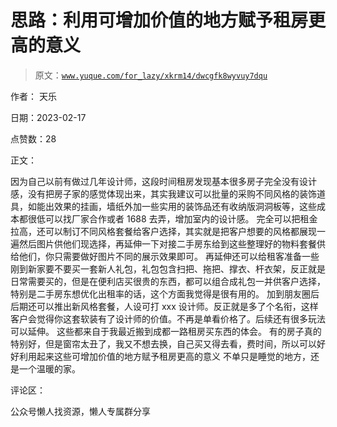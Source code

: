 # 思路：利用可增加价值的地方赋予租房更高的意义

> 原文：[`www.yuque.com/for_lazy/xkrm14/dwcgfk8wyvuy7dqu`](https://www.yuque.com/for_lazy/xkrm14/dwcgfk8wyvuy7dqu)



作者： 天乐



日期：2023-02-17



点赞数：28

<ne-hole id="u5fb13ac9" data-lake-id="u5fb13ac9">

正文：



因为自己以前有做过几年设计师，这段时间租房发现基本很多房子完全没有设计感，没有把房子家的感觉体现出来，其实我建议可以批量的采购不同风格的装饰道具，如能出效果的挂画，墙纸外加一些实用的装饰品还有收纳版洞洞板等，这些成本都很低可以找厂家合作或者 1688 去弄，增加室内的设计感。 完全可以把租金拉高，还可以制订不同风格套餐给客户选择，其实就是把客户想要的风格都展现一遍然后图片供他们现选择，再延伸一下对接二手房东给到这些整理好的物料套餐供给他们，你只需要做好图片不同的展示效果即可。 再延伸还可以给租客准备一些刚到新家要不要买一套新人礼包，礼包包含扫把、拖把、撑衣、杆衣架，反正就是日常需要买的，但是在便利店买很贵的东西，都可以组合成礼包一并供客户选择，特别是二手房东想优化出租率的话，这个方面我觉得是很有用的。 加到朋友圈后后期还可以推出新风格套餐，人设可打 xxx 设计师。反正就是多了个名衔，这样客户会觉得你这套软装有了设计师的价值。不再是单看价格了。后续还有很多玩法可以延伸。 这些都来自于我最近搬到成都一路租房买东西的体会。 有的房子真的特别好，但是窗帘太丑了，我又不想去换，自己买又得去看，费时间，所以可以好好利用起来这些可增加价值的地方赋予租房更高的意义 不单只是睡觉的地方，还是一个温暖的家。

<ne-hole id="u3e354800" data-lake-id="u3e354800">

评论区：

<ne-hole id="uf390a292" data-lake-id="uf390a292">

公众号懒人找资源，懒人专属群分享

</ne-hole></ne-hole></ne-hole>